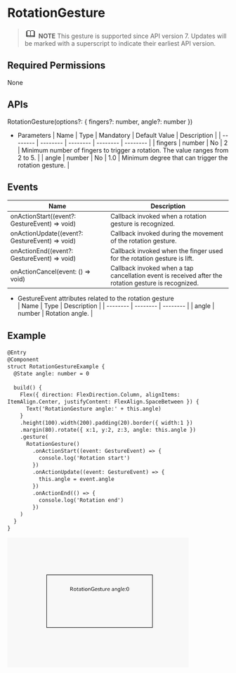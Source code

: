 # RotationGesture


> ![icon-note.gif](public_sys-resources/icon-note.gif) **NOTE**
> This gesture is supported since API version 7. Updates will be marked with a superscript to indicate their earliest API version.


## Required Permissions

None


## APIs

RotationGesture(options?: { fingers?: number, angle?: number })

- Parameters
    | Name | Type | Mandatory | Default Value | Description |
  | -------- | -------- | -------- | -------- | -------- |
  | fingers | number | No | 2 | Minimum number of fingers to trigger a rotation. The value ranges from 2 to 5. |
  | angle | number | No | 1.0 | Minimum degree that can trigger the rotation gesture. |


## Events

| Name | Description |
| -------- | -------- |
| onActionStart((event?: GestureEvent) =&gt; void) | Callback invoked when a rotation gesture is recognized. |
| onActionUpdate((event?: GestureEvent) =&gt; void) | Callback invoked during the movement of the rotation gesture. |
| onActionEnd((event?: GestureEvent) =&gt; void) | Callback invoked when the finger used for the rotation gesture is lift. |
| onActionCancel(event: () =&gt; void) | Callback invoked when a tap cancellation event is received after the rotation gesture is recognized. |

-  GestureEvent attributes related to the rotation gesture  
    | Name | Type | Description |
  | -------- | -------- | -------- |
  | angle | number | Rotation angle. |


## Example


```
@Entry
@Component
struct RotationGestureExample {
  @State angle: number = 0

  build() {
    Flex({ direction: FlexDirection.Column, alignItems: ItemAlign.Center, justifyContent: FlexAlign.SpaceBetween }) {
      Text('RotationGesture angle:' + this.angle)
    }
    .height(100).width(200).padding(20).border({ width:1 })
    .margin(80).rotate({ x:1, y:2, z:3, angle: this.angle })
    .gesture(
      RotationGesture()
        .onActionStart((event: GestureEvent) => {
          console.log('Rotation start')
        })
        .onActionUpdate((event: GestureEvent) => {
          this.angle = event.angle
        })
        .onActionEnd(() => {
          console.log('Rotation end')
        })
    )
  }
}
```

![en-us_image_0000001256858403](figures/en-us_image_0000001256858403.gif)

